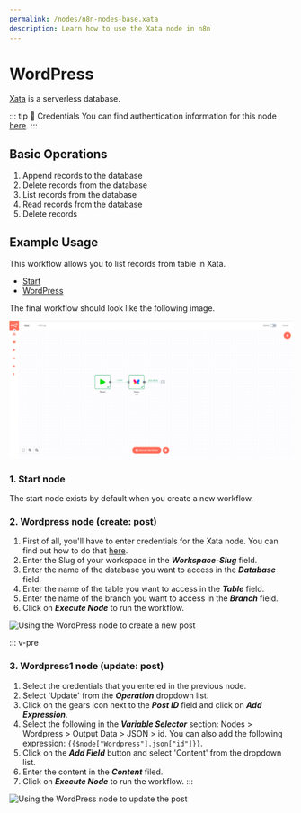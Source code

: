 ```yaml
---
permalink: /nodes/n8n-nodes-base.xata
description: Learn how to use the Xata node in n8n
---
```


# WordPress

[Xata](https://xata.io/) is a serverless database.

::: tip 🔑 Credentials
You can find authentication information for this node [here](../../../credentials/Xata/README.md).
:::

## Basic Operations

1. Append records to the database
2. Delete records from the database
3. List records from the database
4. Read records from the database
5. Delete records

## Example Usage

This workflow allows you to list records from table in Xata.
- [Start](../../core-nodes/Start/README.md)
- [WordPress]()

The final workflow should look like the following image.

![A workflow with the WordPress node](./workflow.png)

### 1. Start node

The start node exists by default when you create a new workflow.

### 2. Wordpress node (create: post)

1. First of all, you'll have to enter credentials for the Xata node. You can find out how to do that [here](../../../credentials/xata/README.md).
2. Enter the Slug of your workspace in the ***Workspace-Slug*** field.
3. Enter the name of the database you want to access in the ***Database*** field.
4. Enter the name of the table you want to access in the ***Table*** field.
5. Enter the name of the branch you want to access in the ***Branch*** field.
3. Click on ***Execute Node*** to run the workflow.

![Using the WordPress node to create a new post](./WordPress_node.png)

::: v-pre
### 3. Wordpress1 node (update: post)

1. Select the credentials that you entered in the previous node.
2. Select 'Update' from the ***Operation*** dropdown list.
3. Click on the gears icon next to the ***Post ID*** field and click on ***Add Expression***.
4. Select the following in the ***Variable Selector*** section: Nodes > Wordpress > Output Data > JSON > id. You can also add the following expression: `{{$node["Wordpress"].json["id"]}}`.
5. Click on the ***Add Field*** button and select 'Content' from the dropdown list.
6. Enter the content in the ***Content*** filed.
7. Click on ***Execute Node*** to run the workflow.
:::

![Using the WordPress node to update the post](./WordPress1_node.png)
